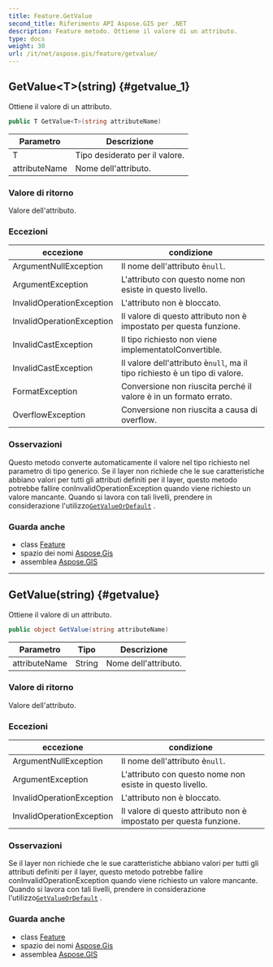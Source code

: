 ```yaml
---
title: Feature.GetValue
second_title: Riferimento API Aspose.GIS per .NET
description: Feature metodo. Ottiene il valore di un attributo.
type: docs
weight: 30
url: /it/net/aspose.gis/feature/getvalue/
---
```

## GetValue&lt;T&gt;(string) {#getvalue_1}

Ottiene il valore di un attributo.

```csharp
public T GetValue<T>(string attributeName)
```

| Parametro | Descrizione |
| --- | --- |
| T | Tipo desiderato per il valore. |
| attributeName | Nome dell'attributo. |

### Valore di ritorno

Valore dell'attributo.

### Eccezioni

| eccezione | condizione |
| --- | --- |
| ArgumentNullException | Il nome dell'attributo è`null`. |
| ArgumentException | L'attributo con questo nome non esiste in questo livello. |
| InvalidOperationException | L'attributo non è bloccato. |
| InvalidOperationException | Il valore di questo attributo non è impostato per questa funzione. |
| InvalidCastException | Il tipo richiesto non viene implementatoIConvertible. |
| InvalidCastException | Il valore dell'attributo è`null`, ma il tipo richiesto è un tipo di valore. |
| FormatException | Conversione non riuscita perché il valore è in un formato errato. |
| OverflowException | Conversione non riuscita a causa di overflow. |

### Osservazioni

Questo metodo converte automaticamente il valore nel tipo richiesto nel parametro di tipo generico.  Se il layer non richiede che le sue caratteristiche abbiano valori per tutti gli attributi definiti per il layer, questo metodo potrebbe fallire conInvalidOperationException quando viene richiesto un valore mancante. Quando si lavora con tali livelli, prendere in considerazione l'utilizzo[`GetValueOrDefault`](../getvalueordefault/) .

### Guarda anche

* class [Feature](../)
* spazio dei nomi [Aspose.Gis](../../feature/)
* assemblea [Aspose.GIS](../../../)

---

## GetValue(string) {#getvalue}

Ottiene il valore di un attributo.

```csharp
public object GetValue(string attributeName)
```

| Parametro | Tipo | Descrizione |
| --- | --- | --- |
| attributeName | String | Nome dell'attributo. |

### Valore di ritorno

Valore dell'attributo.

### Eccezioni

| eccezione | condizione |
| --- | --- |
| ArgumentNullException | Il nome dell'attributo è`null`. |
| ArgumentException | L'attributo con questo nome non esiste in questo livello. |
| InvalidOperationException | L'attributo non è bloccato. |
| InvalidOperationException | Il valore di questo attributo non è impostato per questa funzione. |

### Osservazioni

Se il layer non richiede che le sue caratteristiche abbiano valori per tutti gli attributi definiti per il layer, questo metodo potrebbe fallire conInvalidOperationException quando viene richiesto un valore mancante. Quando si lavora con tali livelli, prendere in considerazione l'utilizzo[`GetValueOrDefault`](../getvalueordefault/) .

### Guarda anche

* class [Feature](../)
* spazio dei nomi [Aspose.Gis](../../feature/)
* assemblea [Aspose.GIS](../../../)


